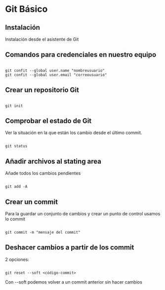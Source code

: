 # Git Básico

## Instalación

Instalación desde el asistente de Git

## Comandos para credenciales en nuestro equipo

``` 

git confit --global user.name "nombreusuario"
git confit --global user.email "correousuario"
``` 

## Crear un repositorio Git

```

git init
```

## Comprobar el estado de Git

Ver la situación en la que están los cambio desde el último commit.

```

git status
```

## Añadir archivos al stating area

Añade todos los cambios pendientes

```

git add -A
```

## Crear un commit 

Para la guardar un conjunto de cambios 
y crear un punto de control usamos lo commit

```

git commit -m "mensaje del commit"
```

## Deshacer cambios a partir de los commit

2 opciones:

```

git reset --soft <código-commit>
```

Con --soft podemos volver a un commit anterior sin hacer cambios